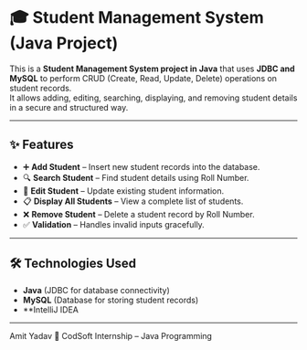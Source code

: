 # 🎓 Student Management System (Java Project)

This is a **Student Management System project in Java** that uses **JDBC and MySQL** to perform CRUD (Create, Read, Update, Delete) operations on student records.  
It allows adding, editing, searching, displaying, and removing student details in a secure and structured way.

---

## ✨ Features
- ➕ **Add Student** – Insert new student records into the database.  
- 🔍 **Search Student** – Find student details using Roll Number.  
- 📝 **Edit Student** – Update existing student information.  
- 📋 **Display All Students** – View a complete list of students.  
- ❌ **Remove Student** – Delete a student record by Roll Number.  
- ✅ **Validation** – Handles invalid inputs gracefully.  

---

## 🛠️ Technologies Used
- **Java** (JDBC for database connectivity)  
- **MySQL** (Database for storing student records)  
- **IntelliJ IDEA 

---
Amit Yadav
📌 CodSoft Internship – Java Programming
